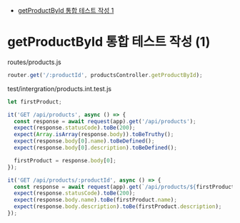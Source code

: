 <!-- TOC -->

- [getProductById 통합 테스트 작성 1](#getproductbyid-%ED%86%B5%ED%95%A9-%ED%85%8C%EC%8A%A4%ED%8A%B8-%EC%9E%91%EC%84%B1-1)

<!-- /TOC -->

# getProductById 통합 테스트 작성 (1)
routes/products.js 
``` javascript
router.get('/:productId', productsController.getProductById);
```

test/intergration/products.int.test.js
``` javascript
let firstProduct;

it('GET /api/products', async () => {
  const response = await request(app).get('/api/products');
  expect(response.statusCode).toBe(200);
  expect(Array.isArray(response.body)).toBeTruthy();
  expect(response.body[0].name).toBeDefined();
  expect(response.body[0].description).toBeDefined();

  firstProduct = response.body[0];
});

it('GET /api/products/:productId', async () => {
  const response = await request(app).get(`/api/products/${firstProduct._id}`);
  expect(response.statusCode).toBe(200);
  expect(response.body.name).toBe(firstProduct.name);
  expect(response.body.description).toBe(firstProduct.description);
});
```
